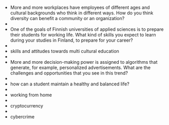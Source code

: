 - More and more workplaces have employees of different ages and cultural backgrounds who think in different ways.
  How do you think diversity can benefit a community or an organization?
-
- One of the goals of Finnish universities of applied sciences is to prepare their students for working life. What kind of skills you expect to learn during your studies in Finland, to prepare for your career?
-
- skills and attitudes towards multi cultural education
-
- More and more decision-making power is assigned to algorithms that generate, 
  for example, personalized advertisements.
  What are the challenges and opportunities that you see in this trend?
-
- how can a student maintain a healthy and balanced life?
-
- working from home
-
- cryptocurrency
-
- cybercrime